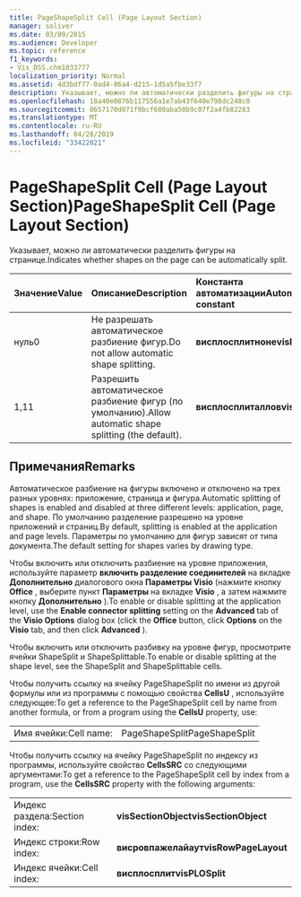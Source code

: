 ```yaml
---
title: PageShapeSplit Cell (Page Layout Section)
manager: soliver
ms.date: 03/09/2015
ms.audience: Developer
ms.topic: reference
f1_keywords:
- Vis_DSS.chm1033777
localization_priority: Normal
ms.assetid: 4d3bdf77-0ad4-86a4-d215-1d5a5fbe33f7
description: Указывает, можно ли автоматически разделить фигуры на странице.
ms.openlocfilehash: 18a40e0876b117556a1e7ab43f640e798dc248c0
ms.sourcegitcommit: 8657170d071f9bcf680aba50b9c07f2a4fb82283
ms.translationtype: MT
ms.contentlocale: ru-RU
ms.lasthandoff: 04/28/2019
ms.locfileid: "33422021"
---
```

# <a name="pageshapesplit-cell-page-layout-section"></a><span data-ttu-id="9bc49-103">PageShapeSplit Cell (Page Layout Section)</span><span class="sxs-lookup"><span data-stu-id="9bc49-103">PageShapeSplit Cell (Page Layout Section)</span></span>

<span data-ttu-id="9bc49-104">Указывает, можно ли автоматически разделить фигуры на странице.</span><span class="sxs-lookup"><span data-stu-id="9bc49-104">Indicates whether shapes on the page can be automatically split.</span></span>
  
|<span data-ttu-id="9bc49-105">**Значение**</span><span class="sxs-lookup"><span data-stu-id="9bc49-105">**Value**</span></span>|<span data-ttu-id="9bc49-106">**Описание**</span><span class="sxs-lookup"><span data-stu-id="9bc49-106">**Description**</span></span>|<span data-ttu-id="9bc49-107">**Константа автоматизации**</span><span class="sxs-lookup"><span data-stu-id="9bc49-107">**Automation constant**</span></span>|
|:-----|:-----|:-----|
|<span data-ttu-id="9bc49-108">нуль</span><span class="sxs-lookup"><span data-stu-id="9bc49-108">0</span></span>  <br/> |<span data-ttu-id="9bc49-109">Не разрешать автоматическое разбиение фигур.</span><span class="sxs-lookup"><span data-stu-id="9bc49-109">Do not allow automatic shape splitting.</span></span>  <br/> |<span data-ttu-id="9bc49-110">**висплосплитноне**</span><span class="sxs-lookup"><span data-stu-id="9bc49-110">**visPLOSplitNone**</span></span> <br/> |
|<span data-ttu-id="9bc49-111">1,1</span><span class="sxs-lookup"><span data-stu-id="9bc49-111">1</span></span>  <br/> |<span data-ttu-id="9bc49-112">Разрешить автоматическое разбиение фигур (по умолчанию).</span><span class="sxs-lookup"><span data-stu-id="9bc49-112">Allow automatic shape splitting (the default).</span></span>  <br/> |<span data-ttu-id="9bc49-113">**висплосплиталлов**</span><span class="sxs-lookup"><span data-stu-id="9bc49-113">**visPLOSplitAllow**</span></span> <br/> |
   
## <a name="remarks"></a><span data-ttu-id="9bc49-114">Примечания</span><span class="sxs-lookup"><span data-stu-id="9bc49-114">Remarks</span></span>

<span data-ttu-id="9bc49-115">Автоматическое разбиение на фигуры включено и отключено на трех разных уровнях: приложение, страница и фигура.</span><span class="sxs-lookup"><span data-stu-id="9bc49-115">Automatic splitting of shapes is enabled and disabled at three different levels: application, page, and shape.</span></span> <span data-ttu-id="9bc49-116">По умолчанию разделение разрешено на уровне приложений и страниц.</span><span class="sxs-lookup"><span data-stu-id="9bc49-116">By default, splitting is enabled at the application and page levels.</span></span> <span data-ttu-id="9bc49-117">Параметры по умолчанию для фигур зависят от типа документа.</span><span class="sxs-lookup"><span data-stu-id="9bc49-117">The default setting for shapes varies by drawing type.</span></span> 
  
<span data-ttu-id="9bc49-118">Чтобы включить или отключить разбиение на уровне приложения, используйте параметр **включить разделение соединителей** на вкладке **Дополнительно** диалогового окна **Параметры Visio** (нажмите кнопку **Office** , выберите пункт **Параметры** на вкладке **Visio** , а затем нажмите кнопку **Дополнительно** ).</span><span class="sxs-lookup"><span data-stu-id="9bc49-118">To enable or disable splitting at the application level, use the **Enable connector splitting** setting on the **Advanced** tab of the **Visio Options** dialog box (click the **Office** button, click **Options** on the **Visio** tab, and then click **Advanced** ).</span></span> 
  
<span data-ttu-id="9bc49-119">Чтобы включить или отключить разбивку на уровне фигур, просмотрите ячейки ShapeSplit и ShapeSplittable.</span><span class="sxs-lookup"><span data-stu-id="9bc49-119">To enable or disable splitting at the shape level, see the ShapeSplit and ShapeSplittable cells.</span></span> 
  
<span data-ttu-id="9bc49-120">Чтобы получить ссылку на ячейку PageShapeSplit по имени из другой формулы или из программы с помощью свойства **CellsU** , используйте следующее:</span><span class="sxs-lookup"><span data-stu-id="9bc49-120">To get a reference to the PageShapeSplit cell by name from another formula, or from a program using the **CellsU** property, use:</span></span> 
  
|||
|:-----|:-----|
|<span data-ttu-id="9bc49-121">Имя ячейки:</span><span class="sxs-lookup"><span data-stu-id="9bc49-121">Cell name:</span></span>  <br/> |<span data-ttu-id="9bc49-122">PageShapeSplit</span><span class="sxs-lookup"><span data-stu-id="9bc49-122">PageShapeSplit</span></span>  <br/> |
   
<span data-ttu-id="9bc49-123">Чтобы получить ссылку на ячейку PageShapeSplit по индексу из программы, используйте свойство **CellsSRC** со следующими аргументами:</span><span class="sxs-lookup"><span data-stu-id="9bc49-123">To get a reference to the PageShapeSplit cell by index from a program, use the **CellsSRC** property with the following arguments:</span></span> 
  
|||
|:-----|:-----|
|<span data-ttu-id="9bc49-124">Индекс раздела:</span><span class="sxs-lookup"><span data-stu-id="9bc49-124">Section index:</span></span>  <br/> |<span data-ttu-id="9bc49-125">**visSectionObject**</span><span class="sxs-lookup"><span data-stu-id="9bc49-125">**visSectionObject**</span></span> <br/> |
|<span data-ttu-id="9bc49-126">Индекс строки:</span><span class="sxs-lookup"><span data-stu-id="9bc49-126">Row index:</span></span>  <br/> |<span data-ttu-id="9bc49-127">**висровпажелайаут**</span><span class="sxs-lookup"><span data-stu-id="9bc49-127">**visRowPageLayout**</span></span> <br/> |
|<span data-ttu-id="9bc49-128">Индекс ячейки:</span><span class="sxs-lookup"><span data-stu-id="9bc49-128">Cell index:</span></span>  <br/> |<span data-ttu-id="9bc49-129">**висплосплит**</span><span class="sxs-lookup"><span data-stu-id="9bc49-129">**visPLOSplit**</span></span> <br/> |
   

